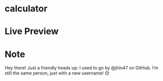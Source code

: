 # calculator

# Live Preview

# Note

Hey there! Just a friendly heads up: I used to go by @jhin47 on GitHub. I’m still the same person, just with a new username! 😊
